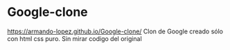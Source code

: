 ﻿# Google-clone
  https://armando-lopez.github.io/Google-clone/
  Clon de Google creado sólo con html css puro. Sin mirar codigo del original
